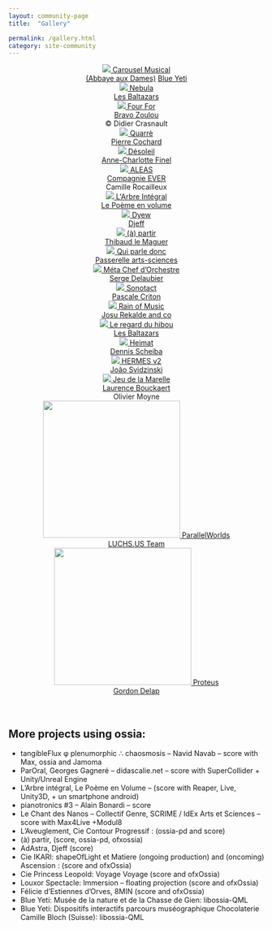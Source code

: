 ```yaml
---
layout: community-page
title:  "Gallery"

permalink: /gallery.html
category: site-community
---
```


<section class="wrapper style4 container gallery-page">

<div class="gallery-grid">

<div id="carousel" align="middle" class="gallery-page-image" >
    <a href="https://www.abbayeauxdames.org/en/musicaventure/carrousel-musical/" class="gallery-text">
        <img src="assets/gallery/carrousel.jpg" class="post-image" />
        Carousel Musical <br/> (Abbaye aux Dames)</a>
    <a href="https://www.blueyeti.fr/le-carrousel-musical-abbaye-aux-dames/" class="gallery-text">Blue Yeti</a>
</div>

<div id="nebula" align="middle" class="gallery-page-image">
    <a href="https://www.baltazars.org/project/nebula/" class="gallery-text">
        <img src="assets/gallery/Nebula_ChampignonsNeigeJaune.jpg" class="post-image" />
        Nebula  <br/> Les Baltazars</a>
</div>

<div id="fourfor" align="middle" class="gallery-page-image">
<a href="https://bravozoulou.fr/projets/four-for/" class="gallery-text">
    <img src="assets/gallery/DID_4858.JPG" class="post-image" />
    Four For  <br/> Bravo Zoulou</a>
     <br/>&copy; Didier Crasnault
</div>

<div id="quarre" align="middle" class="gallery-page-image">
    <a href="https://wpn214.com/en/" class="gallery-text">
        <img src="assets/gallery/quarre.jpg" class="post-image" />
        Quarrè  <br/> Pierre Cochard
    </a>
</div>

<div id="Désoleil" align="middle" class="gallery-page-image">
    <a href="https://fracnouvelleaquitaine-meca.fr/evenement/desoleil-anne-charlotte-finel/" class="gallery-text">
        <img src="assets/gallery/Désoleil.jpg" class="post-image" />
        Désoleil  <br/> Anne-Charlotte Finel
    </a>
</div>

<div align="middle" class="gallery-page-image">
    <a href="https://www.compagnie-ever.com/aleas" class="gallery-text">
        <img src="assets/gallery/MECA 2.jpg" class="post-image" />
        ALEAS <br/> Compagnie EVER </a>
    <br/> Camille Rocailleux
</div>

<div align="middle" class="gallery-page-image">
    <a href="http://www.donatiengarnier.com/un-spectacle-en-3d/" class="gallery-text">
        <img src="assets/gallery/arbre-intégrale.jpg" class="post-image" />
        L'Arbre Intégral <br/> Le Poème en volume
    </a>
</div>

<div align="middle" class="gallery-page-image">
    <a href="https://djeff.com/portfolio/dyew/" class="gallery-text" >
        <img src="assets/gallery/Big_Dyew-1920x917.jpg" class="post-image" />
        Dyew <br/> Djeff
    </a>
</div>

<div align="middle" class="gallery-page-image">
    <a href="https://vimeo.com/213259612" class="gallery-text" >
    <img src="assets/gallery/14-Virages2.jpg" class="post-image" />
        (à) partir <br/> Thibaud le Maguer
    </a>
</div>

<div id="Qui parle donc" align="middle" class="gallery-page-image">
    <a href="http://passerelle-arts-sciences.fr/qui-parle-donc-2019/"
    class="gallery-text">
        <img src="assets/gallery/Qui-parle-donc_Event.jpg" class="post-image" />
        Qui parle donc  <br/> Passerelle arts-sciences
    </a>
</div>

<div id="meta-chef-d-orchestre" align="middle" class="gallery-page-image">
    <a href="https://scrime.u-bordeaux.fr/Arts-Sciences/Residences/Residences/Meta-Chef-d-Orchestre" class="gallery-text">
        <img src="assets/gallery/dome_scrime.jpg" class="post-image" />
        Méta Chef d’Orchestre <br/> Serge Delaubier
    </a>
</div>

<div id="sonotact" align="middle" class="gallery-page-image">
    <a href="https://scrime.u-bordeaux.fr/Arts-Sciences/Residences/Residences/Sonotact" class="gallery-text">
        <img src="assets/gallery/sonotact.jpg" class="post-image" />
        Sonotact <br/> Pascale Criton
    </a>
</div>

<div align="middle" class="gallery-page-image">
    <a href="https://scrime.u-bordeaux.fr/Arts-Sciences/Residences/Residences/Rain-of-Music" class="gallery-text">
        <img src="assets/gallery/metabot_score.jpg" class="post-image" />
        Rain of Music <br/> Josu Rekalde and co
    </a>
</div>

<div align="middle" class="gallery-page-image">
    <a href="https://vimeo.com/572657592" class="gallery-text">
        <img src="assets/gallery/chant-hibou.jpeg" class="post-image" />
        Le regard du hibou <br/> Les Baltazars
    </a>
</div>

<div align="middle" class="gallery-page-image">
    <a href="https://dennis-scheiba.com/events/2021-06-04_kolorit.html" class="gallery-text">
        <img src="assets/gallery/heimat.jpeg" class="post-image" />
        Heimat <br/> Dennis Scheiba
    </a>
</div>

<div align="middle" class="gallery-page-image">
    <a href="https://jim2021.sciencesconf.org/361406" class="gallery-text">
        <img src="assets/gallery/hermes-captureécran.jpeg" class="post-image" />
        HERMES v2 <br /> João Svidzinski
    </a>
</div>

<div align="middle" class="gallery-page-image">
    <a href="https://www.youtube.com/watch?v=3taCxcwjxcs" class="gallery-text">
        <img src="assets/gallery/marelle.jpg" class="post-image" />
        Jeu de la Marelle <br /> Laurence Bouckaert </a>
     <br /> Olivier Moyne
</div>

<div align="middle" class="gallery-page-image">
    <a href="https://www.instagram.com/p/CTPZegDs0BL/" class="gallery-text">
        <img src="assets/gallery/STATUE-ART.jpg" height="270" class="post-image" />
        ParallelWorlds <br /> LUCHS.US Team
    </a>
</div>

<div align="middle" class="gallery-page-image">
    <a href="https://youtu.be/IPW5e-OhMy8?t=2487" class="gallery-text">
        <img src="assets/gallery/S0327146.JPG" height="270" class="post-image" />
        Proteus <br /> Gordon Delap
    </a>
</div>

</div>
<br/>
<br/>
<div class="gallery-list">
<h2>More projects using ossia: </h2>

<ul>
<li> tangibleFlux φ plenumorphic ∴ chaosmosis – Navid Navab – score with Max, ossia and Jamoma </li>
<li> ParOral, Georges Gagneré – didascalie.net – score with SuperCollider + Unity/Unreal Engine </li>
<li> L’Arbre intégral, Le Poème en Volume –  (score with Reaper, Live, Unity3D, + un smartphone android) </li>
<li> pianotronics #3 – Alain Bonardi – score </li>
<li> Le Chant des Nanos – Collectif Genre, SCRIME / IdEx Arts et Sciences – score with Max4Live +Modul8 </li>
<li> L’Aveuglement, Cie Contour Progressif  : (ossia-pd and score) </li>
<li> (à) partir,  (score, ossia-pd, ofxossia) </li>
<li> AdAstra,  Djeff (score)  </li>
<li> Cie IKARI: shapeOfLight et Matiere (ongoing production) and (oncoming) Ascension : (score and ofxOssia)  </li>
<li> Cie Princess Leopold: Voyage Voyage (score and ofxOssia) </li>
<li> Louxor Spectacle: Immersion – floating projection (score and ofxOssia)  </li>
<li> Félicie d’Estiennes d’Orves, 8MIN (score and ofxOssia)  </li>
<li> Blue Yeti: Musée de la nature et de la Chasse de Gien: libossia-QML </li>
<li> Blue Yeti: Dispositifs interactifs parcours muséographique Chocolaterie Camille Bloch (Suisse): libossia-QML </li>
</ul>
</div>
</section>
